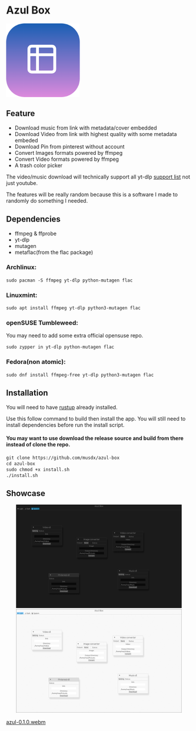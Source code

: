 # Azul Box
<img src="./assets/logo.png" width="200"></img>

## Feature

- Download music from link with metadata/cover embedded
- Download Video from link with highest quality with some metadata embeded
- Download Pin from pinterest without account
- Convert Images formats powered by ffmpeg
- Convert Video formats powered by ffmpeg
- A trash color picker

The video/music download will technically support all yt-dlp [support list](https://github.com/yt-dlp/yt-dlp/blob/master/supportedsites.md) not just youtube.

The features will be really random because this is a software I made to randomly do something I needed.

## Dependencies

- ffmpeg & ffprobe
- yt-dlp
- mutagen
- metaflac(from the flac package)

### Archlinux:

```
sudo pacman -S ffmpeg yt-dlp python-mutagen flac
```

### Linuxmint:

```
sudo apt install ffmpeg yt-dlp python3-mutagen flac
```

### openSUSE Tumbleweed:

You may need to add some extra official opensuse repo.

```
sudo zypper in yt-dlp python-mutagen flac
```

### Fedora(non atomic):

```
sudo dnf install ffmpeg-free yt-dlp python3-mutagen flac
```

## Installation

You will need to have [rustup](https://rustup.rs/) already installed.

Use this follow command to build then install the app. You will still need to install dependencies before run the install script.

#### You may want to use download the release source and build from there instead of clone the repo.
```
git clone https://github.com/musdx/azul-box
cd azul-box
sudo chmod +x install.sh
./install.sh
```

## Showcase

<div align="center">
<img src="./assets/pic1.png" width="450"></img>
<img src="./assets/pic2.png" width="450"></img>
</div>

[azul-0.1.0.webm](https://github.com/user-attachments/assets/aa9c66fa-2fcf-4e7f-a454-e2b73fdf8f19)
